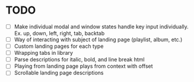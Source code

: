 # TODO

- [ ] Make individual modal and window states handle key input individually. Ex. up, down, left, right, tab, backtab 
- [ ] Way of interacting with subject of landing page (playlist, album, etc.)
- [ ] Custom landing pages for each type
- [ ] Wrapping tabs in library
- [ ] Parse descriptions for italic, bold, and line break html
- [ ] Playing from landing page plays from context with offset
- [ ] Scrollable landing page descriptions
